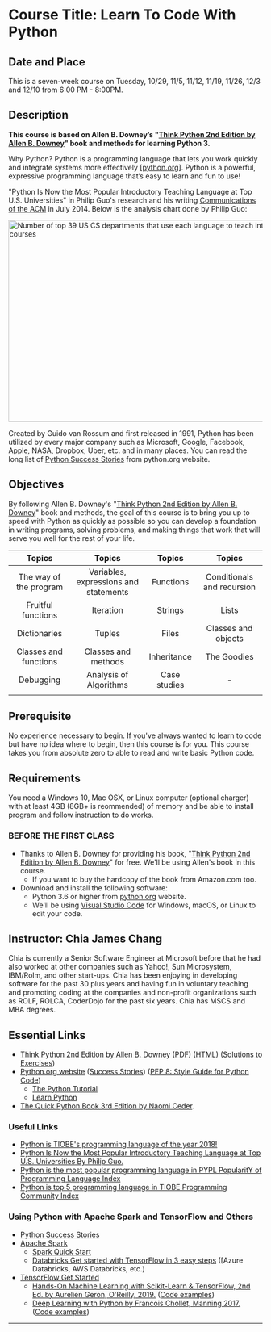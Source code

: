 # Course Title: Learn To Code With Python

## Date and Place
This is a seven-week course on Tuesday, 10/29, 11/5, 11/12, 11/19, 11/26, 12/3 and 12/10 from 6:00 PM - 8:00PM.

## Description
**This course is based on Allen B. Downey’s "[Think Python 2nd Edition by Allen B. Downey](https://greenteapress.com/wp/think-python-2e/)" book and methods for learning Python 3.**

Why Python? Python is a programming language that lets you work quickly and integrate systems more effectively [[python.org](https://www.python.org/)]. Python is a powerful, expressive programming language that’s easy to learn and fun to use! 

"Python Is Now the Most Popular Introductory Teaching Language at Top U.S. Universities" in Philip Guo's research and his writing [Communications of the ACM](https://cacm.acm.org/blogs/blog-cacm/176450-python-is-now-the-most-popular-introductory-teaching-language-at-top-u-s-universities/fulltext) in July 2014. Below is the analysis chart done by Philip Guo:

<img src="https://cacm.acm.org/system/assets/0001/6722/Top39-700.4.png" alt="Number of top 39 US CS departments that use each language to teach introductory courses" height="400" width="600"/>

Created by Guido van Rossum and first released in 1991, Python has been utilized by every major company such as Microsoft, Google, Facebook, Apple, NASA, Dropbox, Uber, etc. and in many places. You can read the long list of [Python Success Stories](https://www.python.org/about/success/) from python.org website.

## Objectives
By following Allen B. Downey's "[Think Python 2nd Edition by Allen B. Downey](https://greenteapress.com/wp/think-python-2e/)" book and methods, the goal of this course is to bring you up to speed with Python as quickly as possible so you can develop a foundation in writing programs, solving problems, and making things that work that will serve you well for the rest of your life.

| Topics | Topics | Topics | Topics |
|:------:|:------:|:------:|:------:|
| The way of the program | Variables, expressions and statements | Functions | Conditionals and recursion |
| Fruitful functions | Iteration | Strings | Lists |
| Dictionaries | Tuples | Files | Classes and objects |
| Classes and functions | Classes and methods | Inheritance | The Goodies |
| Debugging | Analysis of Algorithms | Case studies | - |
|||||

## Prerequisite
No experience necessary to begin. If you've always wanted to learn to code but have no idea where to begin, then this course is for you. This course takes you from absolute zero to able to read and write basic Python code.

## Requirements
You need a Windows 10, Mac OSX, or Linux computer (optional charger) with at least 4GB (8GB+ is reommended) of memory and be able to install program and follow instruction to do works.

### BEFORE THE FIRST CLASS
* Thanks to Allen B. Downey for providing his book, "[Think Python 2nd Edition by Allen B. Downey](https://greenteapress.com/wp/think-python-2e/)" for free. We'll be using Allen's book in this course.
    * If you want to buy the hardcopy of the book from Amazon.com too.
* Download and install the following software:
    * Python 3.6 or higher from [python.org](https://www.python.org/) website.
    * We'll be using [Visual Studio Code](https://code.visualstudio.com/) for Windows, macOS, or Linux to edit your code.

## Instructor: Chia James Chang
Chia is currently a Senior Software Engineer at Microsoft before that he had also worked at other companies such as Yahoo!, Sun Microsystem, IBM/Rolm, and other start-ups. Chia has been enjoying in developing software for the past 30 plus years and having fun in voluntary teaching and promoting coding at the companies and non-profit organizations such as ROLF, ROLCA, CoderDojo for the past six years. Chia has MSCS and MBA degrees.

## Essential Links
* [Think Python 2nd Edition by Allen B. Downey](https://greenteapress.com/wp/think-python-2e/)
    ([PDF](http://greenteapress.com/thinkpython2/thinkpython2.pdf))
    ([HTML](http://greenteapress.com/thinkpython2/html/index.html))
    ([Solutions to Exercises](https://github.com/AllenDowney/ThinkPython2/tree/master/code))
* [Python.org website](https://www.python.org/)
    ([Success Stories](https://www.python.org/about/success/))
    ([PEP 8: Style Guide for Python Code](https://www.python.org/dev/peps/pep-0008/))
    * [The Python Tutorial](https://docs.python.org/3/tutorial/index.html)
    * [Learn Python](http://learnpython.org/)
* [The Quick Python Book 3rd Edition by Naomi Ceder](https://www.amazon.com/gp/product/1617294039/ref=dbs_a_def_rwt_bibl_vppi_i0).

### Useful Links
* [Python is TIOBE's programming language of the year 2018!](https://www.tiobe.com/tiobe-index/)
* [Python Is Now the Most Popular Introductory Teaching Language at Top U.S. Universities By Philip Guo.](https://cacm.acm.org/blogs/blog-cacm/176450-python-is-now-the-most-popular-introductory-teaching-language-at-top-u-s-universities/fulltext)
* [Python is the most popular programming language in PYPL PopularitY of Programming Language Index](http://pypl.github.io/PYPL.html)
* [Python is top 5 programming language in TIOBE Programming Community Index](https://www.tiobe.com/tiobe-index/)

### Using Python with Apache Spark and TensorFlow and Others
* [Python Success Stories](https://www.python.org/success-stories/)
* [Apache Spark](http://spark.apache.org/)
    * [Spark Quick Start](http://spark.apache.org/docs/latest/quick-start.html)
    * [Databricks Get started with TensorFlow in 3 easy steps](https://databricks.com/tensorflow/getting-started-with-tensorflow-and-databricks) ([Azure Databricks, AWS Databricks, etc.)
* [TensorFlow Get Started](https://www.tensorflow.org/tutorials/)
    * [Hands-On Machine Learning with Scikit-Learn & TensorFlow, 2nd Ed. by Aurelien Geron, O'Reilly, 2019.](https://www.amazon.com/Hands-Machine-Learning-Scikit-Learn-TensorFlow/dp/1492032646/ref=sr_1_4?ie=UTF8&qid=1546027817&sr=8-4&keywords=Hands-On+Machine+Learning+with+Scikit-Learn+%26+TensorFlow) ([Code examples](https://github.com/ageron/handson-ml.git))
    * [Deep Learning with Python by Francois Chollet, Manning 2017.](https://www.amazon.com/Deep-Learning-Python-Francois-Chollet/dp/1617294438/ref=sr_1_cc_1?s=aps&ie=UTF8&qid=1544150024&sr=1-1-catcorr&keywords=deep+learning+with+python) ([Code examples](https://github.com/fchollet/deep-learning-with-python-notebooks))
 
---
